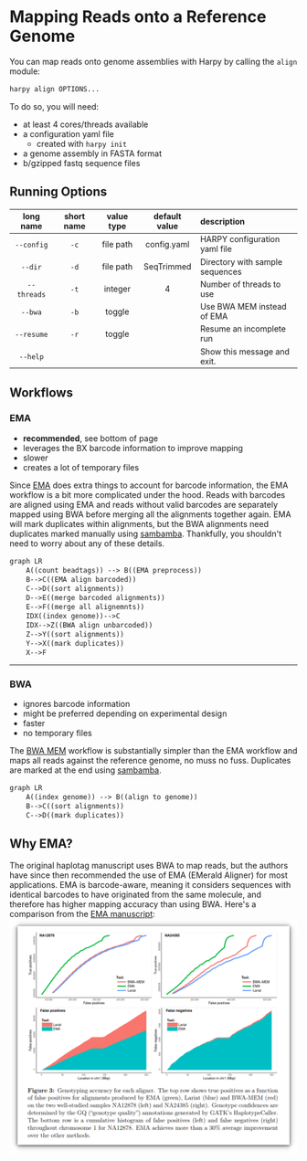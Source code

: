 # Mapping Reads onto a Reference Genome
You can map reads onto genome assemblies with Harpy by calling the `align` module:
```bash
harpy align OPTIONS...
```
To do so, you will need:
- at least 4 cores/threads available
- a configuration yaml file 
    - created with `harpy init`
- a genome assembly in FASTA format
- b/gzipped fastq sequence files

## Running Options
| long name | short name | value type | default value | description|
| :---: | :----: | :---: | :---: | :--- |                                                              
| `--config` |  `-c` | file path    | config.yaml | HARPY configuration yaml file    |             
| `--dir`    |  `-d` | file path     | SeqTrimmed | Directory with sample sequences  |              
| `--threads` | `-t` | integer  | 4 | Number of threads to use      |
| `--bwa`   |   `-b` |   toggle | |  Use BWA MEM instead of EMA |
| `--resume` |  `-r` |  toggle  | |      Resume an incomplete run      |
| `--help`  |         |      |    | Show this message and exit.        |

## Workflows
### EMA
- **recommended**, see bottom of page
- leverages the BX barcode information to improve mapping
- slower
- creates a lot of temporary files

Since [EMA](https://github.com/arshajii/ema) does extra things to account for barcode information, the EMA workflow is a bit more complicated under the hood. Reads with barcodes are aligned using EMA and reads without valid barcodes are separately mapped using BWA before merging all the alignments together again. EMA will mark duplicates within alignments, but the BWA alignments need duplicates marked manually using [sambamba](https://lomereiter.github.io/sambamba/). Thankfully, you shouldn't need to worry about any of these details.

```mermaid
graph LR
    A((count beadtags)) --> B((EMA preprocess))
    B-->C((EMA align barcoded))
    C-->D((sort alignments))
    D-->E((merge barcoded alignments))
    E-->F((merge all alignemnts))
    IDX((index genome))-->C
    IDX-->Z((BWA align unbarcoded))
    Z-->Y((sort alignments))
    Y-->X((mark duplicates))
    X-->F
```
----

### BWA
- ignores barcode information
- might be preferred depending on experimental design
- faster
- no temporary files

The [BWA MEM](https://github.com/lh3/bwa) workflow is substantially simpler than the EMA workflow and maps all reads against the reference genome, no muss no fuss. Duplicates are marked at the end using [sambamba](https://lomereiter.github.io/sambamba/).

```mermaid
graph LR
    A((index genome)) --> B((align to genome))
    B-->C((sort alignments))
    C-->D((mark duplicates))
```

## Why EMA?
The original haplotag manuscript uses BWA to map reads, but the authors have since then recommended the use of EMA (EMerald Aligner) for most applications. EMA is barcode-aware, meaning it considers sequences with identical barcodes to have originated from the same molecule, and therefore has higher mapping accuracy than using BWA. Here's a comparison from the [EMA manuscript](https://www.biorxiv.org/content/10.1101/220236v1):
![EMA figure 3](_media/EMA.fig3.png)